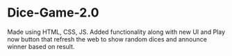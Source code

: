 # Dice-Game-2.0
Made using HTML, CSS, JS. Added functionality along with new UI and Play now button that refresh the web to show random dices and announce winner based on result.
